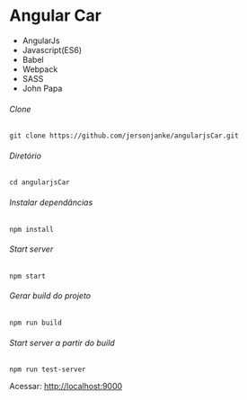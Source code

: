 # Angular Car

- AngularJs
- Javascript(ES6)
- Babel
- Webpack
- SASS
- John Papa

###### Clone
```
git clone https://github.com/jersonjanke/angularjsCar.git
```
###### Diretório
```
cd angularjsCar
```
###### Instalar dependâncias 
```
npm install
```

###### Start server 
```
npm start
```

###### Gerar build do projeto
```
npm run build
```

###### Start server a partir do build
```
npm run test-server
```

Acessar: [http://localhost:9000](http://localhost:9000)

